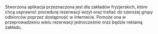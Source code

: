 Stworzona aplikacja przeznaczona jest dla zakładów fryzjerskich, które chcą usprawnić procedurę rezerwacji wizyt oraz trafiać do szerszej grupy odbiorców poprzez dostępność w internecie. Pomoże ona w przeprowadzeniu wielu rezerwacji jednocześnie oraz będzie reklamą zakładu.

